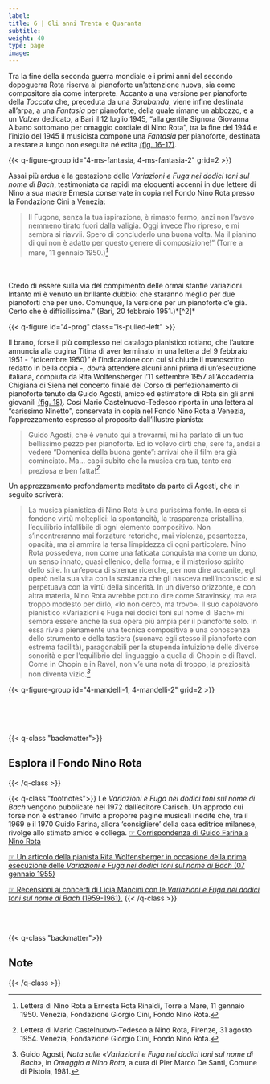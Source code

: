 ```yaml
---
label:
title: 6 | Gli anni Trenta e Quaranta
subtitle:
weight: 40
type: page
image:
---
```


Tra la fine della seconda guerra mondiale e i primi anni del secondo dopoguerra Rota riserva al pianoforte un’attenzione nuova, sia come compositore sia come interprete. Accanto a una versione per pianoforte della *Toccata* che, preceduta da una *Sarabanda*, viene infine destinata all’arpa, a una *Fantasia* per pianoforte, della quale rimane un abbozzo, e a un *Valzer* dedicato, a Bari il 12 luglio 1945, “alla gentile Signora Giovanna Albano sottomano per omaggio cordiale di Nino Rota”, tra la fine del 1944 e l’inizio del 1945 il musicista compone una *Fantasia* per pianoforte, destinata a restare a lungo non eseguita né edita [(fig. 16-17)](#4-ms-fantasia).

{{< q-figure-group id="4-ms-fantasia, 4-ms-fantasia-2" grid=2 >}}

Assai più ardua è la gestazione delle *Variazioni e Fuga nei dodici toni sul nome di Bach*, testimoniata da rapidi ma eloquenti accenni in due lettere di Nino a sua madre Ernesta conservate in copia nel Fondo Nino Rota presso la Fondazione Cini a Venezia:
>Il Fugone, senza la tua ispirazione, è rimasto fermo, anzi non l’avevo nemmeno tirato fuori dalla valigia. Oggi invece l’ho ripreso, e mi sembra si riavvii. Spero di concluderlo una buona volta. Ma il pianino di qui non è adatto per questo genere di composizione!” (Torre a mare, 11 gennaio 1950.)*[^1]*
<br>
<br>
Credo di essere sulla via del compimento delle ormai stantie variazioni. Intanto mi è venuto un brillante dubbio: che staranno meglio per due pianoforti che per uno. Comunque, la versione per un pianoforte c’è già. Certo che è difficilissima.” (Bari, 20 febbraio 1951.)*[^2]*


{{< q-figure id="4-prog" class="is-pulled-left" >}}

Il brano, forse il più complesso nel catalogo pianistico rotiano, che l’autore annuncia alla cugina Titina di aver terminato in una lettera del 9 febbraio 1951 - “(dicembre 1950)” è l’indicazione con cui si chiude il manoscritto redatto in bella copia -, dovrà attendere alcuni anni prima di un’esecuzione italiana, compiuta da Rita Wolfensberger l’11 settembre 1957 all’Accademia Chigiana di Siena nel concerto finale del Corso di perfezionamento di pianoforte tenuto da Guido Agosti, amico ed estimatore di Rota sin gli anni giovanili [(fig. 18)](#4-prog). Così Mario Castelnuovo-Tedesco riporta in una lettera al “carissimo Ninetto”, conservata in copia nel Fondo Nino Rota a Venezia, l’apprezzamento espresso al proposito dall’illustre pianista:

>Guido Agosti, che è venuto qui a trovarmi, mi ha parlato di un tuo bellissimo pezzo per pianoforte. Ed io volevo dirti che, sere fa, andai a vedere “Domenica della buona gente”: arrivai che il film era già cominciato. Ma… capii subito che la musica era tua, tanto era preziosa e ben fatta!*[^3]*

Un apprezzamento profondamente meditato da parte di Agosti, che in seguito scriverà:

>La musica pianistica di Nino Rota è una purissima fonte. In essa si fondono virtù molteplici: la spontaneità, la trasparenza cristallina, l’equilibrio infallibile di ogni elemento compositivo. Non s’incontreranno mai forzature retoriche, mai violenza, pesantezza, opacità, ma si ammira la tersa limpidezza di ogni particolare. Nino Rota possedeva, non come una faticata conquista ma come un dono, un senso innato, quasi ellenico, della forma, e il misterioso spirito dello stile. In un’epoca di strenue ricerche, per non dire accanite, egli operò nella sua vita con la sostanza che gli nasceva nell’inconscio e si perpetuava con la virtù della sincerità. In un diverso orizzonte, e con altra materia, Nino Rota avrebbe potuto dire come Stravinsky, ma era troppo modesto per dirlo, «Io non cerco, ma trovo». Il suo capolavoro pianistico «Variazioni e Fuga nei dodici toni sul nome di Bach» mi sembra essere anche la sua opera più ampia per il pianoforte solo. In essa rivela pienamente una tecnica compositiva e una conoscenza dello strumento e della tastiera (suonava egli stesso il pianoforte con estrema facilità), paragonabili per la stupenda intuizione delle diverse sonorità e per l’equilibrio del linguaggio a quella di Chopin e di Ravel. Come in Chopin e in Ravel, non v’è una nota di troppo, la preziosità non diventa vizio.*[^4]*

{{< q-figure-group id="4-mandelli-1, 4-mandelli-2" grid=2 >}}

<br>
<br>
<br>

{{< q-class "backmatter">}}
## Esplora il Fondo Nino Rota
{{< /q-class >}}

{{< q-class "footnotes">}}
Le *Variazioni e Fuga nei dodici toni sul nome di Bach* vengono pubblicate nel 1972 dall’editore Carisch. Un approdo cui forse non è estraneo l’invito a proporre pagine musicali inedite che, tra il 1969 e il 1970 Guido Farina, allora ‘consigliere’ della casa editrice milanese, rivolge allo stimato amico e collega.
[☞ Corrispondenza di Guido Farina a Nino Rota](https://archivi.cini.it/istitutomusica/search/result.html?query=&jsonVal=%7B%22jsonVal%22%3A%7B%22fieldDate%22%3A%22dataNormal%22%2C%22_perPage%22%3A21%2C%22accountName_string%22%3A%5B%22istitutomusica%22%5D%2C%22personeHist_search%22%3A%5B%22Farina%2C+Guido%22%5D%7D%7D&titoloHist_search=&authoTitleHist_search=&personeHist_search=&entiHist_search=&startDate=&endDate=&archiveName_string=%22istitutomusicaxDamsHist009%22&activeFilter=archiveName_string)

[☞ Un articolo della pianista Rita Wolfensberger in occasione della prima esecuzione delle *Variazioni e Fuga nei dodici toni sul nome di Bach* (07 gennaio 1955)](https://archivi.cini.it/istitutomusica/detail/IT-MUS-ST0009-002231/eine-urauffuhrung-schaffhausen.html?currentNumber=0&jsonVal=%7B%22jsonVal%22%3A%7B%22query%22%3A%5B%22*%3A*%22%2C%22Wolfensberger%22%5D%2C%22fieldDate%22%3A%22dataNormal%22%2C%22_perPage%22%3A21%2C%22accountName_string%22%3A%5B%22istitutomusica%22%5D%7D%7D&startPage=)

[☞ Recensioni ai concerti di Licia Mancini con le *Variazioni e Fuga nei dodici toni sul nome di Bach* (1959-1961).](https://archivi.cini.it/istitutomusica/search/result.html?query=&jsonVal=%7B%22jsonVal%22%3A%7B%22fieldDate%22%3A%22dataNormal%22%2C%22_perPage%22%3A21%2C%22accountName_string%22%3A%5B%22istitutomusica%22%5D%2C%22archiveName_string%22%3A%5B%22%5C%22istitutomusicaxDamsHist009%5C%22%22%5D%2C%22authoTitleHist_search%22%3A%5B%22Variazioni+e+fuga+nei+12+toni+sul+nome+di+Bach+%2F+Rota%2C+Nino%22%5D%7D%7D&activeFilter=archiveName_string&titoloHist_search=&authoTitleHist_search=&personeHist_search=&entiHist_search=&startDate=&endDate=&typeHist_autocomplete=%22ritaglio+di+quotidiano%22&activeFilter=typeHist_autocomplete)
{{< /q-class >}}

<br>
<br>

{{< q-class "backmatter">}}
## Note
{{< /q-class >}}

[^1]: Lettera di Nino Rota a Ernesta Rota Rinaldi, Torre a Mare, 11 gennaio 1950. Venezia, Fondazione Giorgio Cini, Fondo Nino Rota.
[^2]: Lettera di Nino Rota a Ernesta Rota Rinaldi, Bari, 20 febbraio 1951. Venezia, Fondazione Giorgio Cini, Fondo Nino Rota.
[^3]: Lettera di Mario Castelnuovo-Tedesco a Nino Rota, Firenze, 31 agosto 1954. Venezia, Fondazione Giorgio Cini, Fondo Nino Rota.
[^4]: Guido Agosti, *Nota sulle «Variazioni e Fuga nei dodici toni sul nome di Bach»*, in *Omaggio a Nino Rota*, a cura di Pier Marco De Santi, Comune di Pistoia, 1981.
